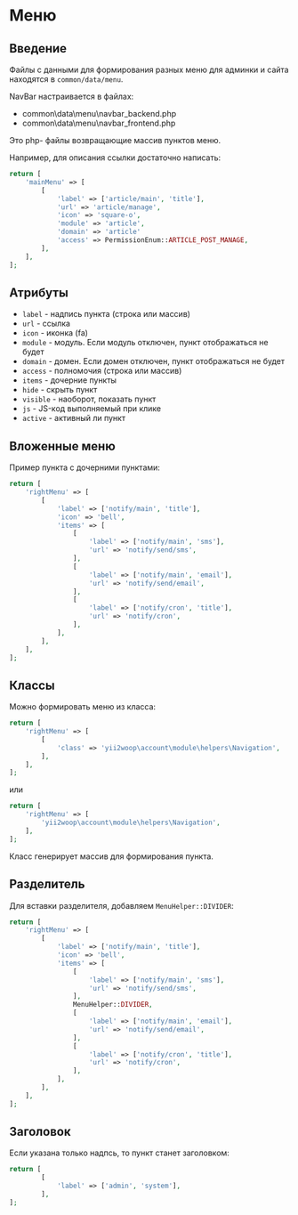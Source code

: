 Меню
===

## Введение

Файлы с данными для формирования разных меню для админки и сайта находятся в `common/data/menu`.

NavBar настраивается в файлах:

* common\data\menu\navbar_backend.php
* common\data\menu\navbar_frontend.php

Это php- файлы возвращающие массив пунктов меню.

Например, для описания ссылки достаточно написать:

```php
return [
	'mainMenu' => [
		[
			'label' => ['article/main', 'title'],
			'url' => 'article/manage',
			'icon' => 'square-o',
			'module' => 'article',
			'domain' => 'article'
			'access' => PermissionEnum::ARTICLE_POST_MANAGE,
		],
	],
];
```

## Атрибуты

* `label` - надпись пункта (строка или массив)
* `url` - ссылка
* `icon` - иконка (fa)
* `module` - модуль. Если модуль отключен, пункт отображаться не будет
* `domain` - домен. Если домен отключен, пункт отображаться не будет
* `access` - полномочия (строка или массив)
* `items` - дочерние пункты
* `hide` - скрыть пункт
* `visible` - наоборот, показать пункт
* `js` - JS-код выполняемый при клике
* `active` - активный ли пункт

## Вложенные меню

Пример пункта с дочерними пунктами:

```php
return [
	'rightMenu' => [
		[
			'label' => ['notify/main', 'title'],
			'icon' => 'bell',
			'items' => [
				[
					'label' => ['notify/main', 'sms'],
					'url' => 'notify/send/sms',
				],
				[
					'label' => ['notify/main', 'email'],
					'url' => 'notify/send/email',
				],
				[
					'label' => ['notify/cron', 'title'],
					'url' => 'notify/cron',
				],
			],
		],
	],
];
```

## Классы

Можно формировать меню из класса:

```php
return [
	'rightMenu' => [
		[
			'class' => 'yii2woop\account\module\helpers\Navigation',
		],
	],
];
```

или

```php
return [
	'rightMenu' => [
		'yii2woop\account\module\helpers\Navigation',
	],
];
```

Класс генерирует массив для формирования пункта.

## Разделитель

Для вставки разделителя, добавляем `MenuHelper::DIVIDER`:

```php
return [
	'rightMenu' => [
		[
			'label' => ['notify/main', 'title'],
			'icon' => 'bell',
			'items' => [
				[
					'label' => ['notify/main', 'sms'],
					'url' => 'notify/send/sms',
				],
				MenuHelper::DIVIDER,
				[
					'label' => ['notify/main', 'email'],
					'url' => 'notify/send/email',
				],
				[
					'label' => ['notify/cron', 'title'],
					'url' => 'notify/cron',
				],
			],
		],
	],
];
```

## Заголовок

Если указана только надпсь, то пункт станет заголовком:

```php
return [
		[
			'label' => ['admin', 'system'],
		],
];
```

